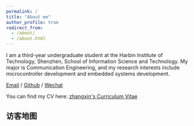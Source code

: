 ```yaml
---
permalink: /
title: "About me"
author_profile: true
redirect_from: 
  - /about/
  - /about.html
---
```

I am a third-year undergraduate student at the Harbin Institute of Technology, Shenzhen, School of Information Science and Technology. My major is Communication Engineering, and my research interests include microcontroller development and embedded systems development.

[Email](mailto:zx2567617517@foxmail.com) / [Github](https://github.com/zhangxin-hiter) / [Wechat](/images/wechat.jpg)

You can find my CV here: [zhangxin's Curriculum Vitae](../assets/Curriculum-Vitae.pdf)

## 访客地图

<div align="center">
<script type="text/javascript" src="https://rf.revolvermaps.com/0/0/6.js?i=54e0ojatafc&m=7&c=e63100&cr1=ffffff&f=arial&l=0&bv=90&lx=-420&ly=420&hi=20&he=7&hc=a8ddff&rs=80" async="async"></script>
</div>
